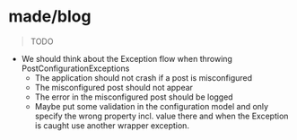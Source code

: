 # made/blog

> TODO
- We should think about the Exception flow when throwing PostConfigurationExceptions
    - The application should not crash if a post is misconfigured
    - The misconfigured post should not appear
    - The error in the misconfigured post should be logged
    - Maybe put some validation in the configuration model and only specify the wrong property incl. value there
    and when the Exception is caught use another wrapper exception.

